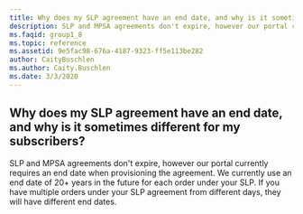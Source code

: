 ```yaml
---
title: Why does my SLP agreement have an end date, and why is it sometimes different for my subscribers?
description: SLP and MPSA agreements don't expire, however our portal currently requires an end date when provisioning the agreement. We currently...
ms.faqid: group1_8
ms.topic: reference
ms.assetid: 9e5fac98-676a-4187-9323-ff5e113be282
author: CaityBuschlen
ms.author: Caity.Buschlen
ms.date: 3/3/2020
---
```


## Why does my SLP agreement have an end date, and why is it sometimes different for my subscribers?

SLP and MPSA agreements don't expire, however our portal currently requires an end date when provisioning the agreement. We currently use an end date of 20+ years in the future for each order under your SLP. If you have multiple orders under your SLP agreement from different days, they will have different end dates.
